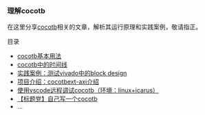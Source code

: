 ### 理解cocotb

在这里分享[cocotb](https://github.com/cocotb/cocotb)相关的文章，解析其运行原理和实践案例，敬请指正。

目录

* [cocotb基本用法](basic.md)
* [cocotb中的时间线](timeline.md)
* [实践案例：测试vivado中的block design](cocotb_use_xilinx_ip.md)
* [项目介绍：cocotbext-axi介绍](intro_cocotbext_axi.md)
* [使用vscode远程调试cocotb（环境：linux+icarus）](debug_cocotb_with_vscode.md)
* [【标题党】自己写一个cocotb](build_cocotb_from_scratch.md)
* ...